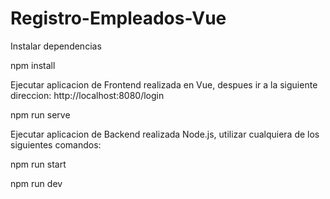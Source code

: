 # Registro-Empleados-Vue

Instalar dependencias

npm install

Ejecutar aplicacion de Frontend realizada en Vue, despues ir a la siguiente direccion: http://localhost:8080/login

npm run serve

Ejecutar aplicacion de Backend realizada Node.js, utilizar cualquiera de los siguientes comandos:

npm run start

npm run dev
